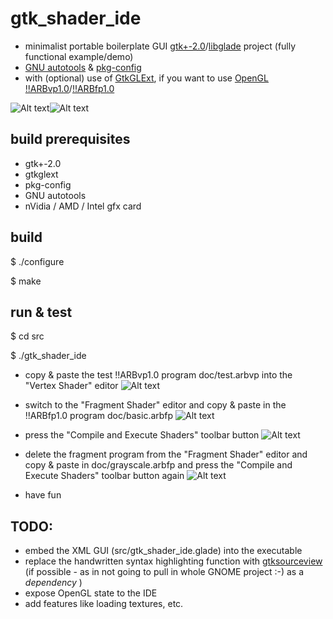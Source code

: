 gtk_shader_ide
==============
- minimalist portable boilerplate GUI [gtk+-2.0](http://www.gtk.org)/[libglade](http://developer.gnome.org/libglade) project (fully functional example/demo)
- [GNU autotools](http://en.wikipedia.org/wiki/GNU_build_system) & [pkg-config](http://www.freedesktop.org/wiki/Software/pkg-config)
- with (optional) use of [GtkGLExt](http://projects.gnome.org/gtkglext), if you want to use [OpenGL](http://www.opengl.org) [!!ARBvp1.0](http://www.opengl.org/registry/specs/ARB/vertex_program.txt)/[!!ARBfp1.0](http://www.opengl.org/registry/specs/ARB/fragment_program.txt)

![Alt text](https://github.com/mbohun/gtk_shader_ide/raw/master/doc/small_gsc_screenshot_20041008-shadowsoft.png "2004-10-08")![Alt text](https://github.com/mbohun/gtk_shader_ide/raw/master/doc/small_gsc_screenshot_20041019-shadowsoft.png "2004-10-19")

build prerequisites
-------------------
- gtk+-2.0
- gtkglext
- pkg-config
- GNU autotools
- nVidia / AMD / Intel gfx card

build
-----
$ ./configure

$ make

run & test
----------
$ cd src

$ ./gtk_shader_ide

- copy & paste the test !!ARBvp1.0 program doc/test.arbvp into the "Vertex Shader" editor ![Alt text](https://github.com/mbohun/gtk_shader_ide/raw/master/doc/small_gsc_screenshot_20041008-shadowsoft.png "2004-10-08")

- switch to the "Fragment Shader" editor and copy & paste in the !!ARBfp1.0 program doc/basic.arbfp ![Alt text](https://github.com/mbohun/gtk_shader_ide/raw/master/doc/small_gsc_screenshot_20041008-shadowsoft.png "2004-10-08")

- press the "Compile and Execute Shaders" toolbar button ![Alt text](https://github.com/mbohun/gtk_shader_ide/raw/master/doc/small_gsc_screenshot_20041008-shadowsoft.png "2004-10-08")

- delete the fragment program from the "Fragment Shader" editor and copy & paste in doc/grayscale.arbfp and press the "Compile and Execute Shaders" toolbar button again ![Alt text](https://github.com/mbohun/gtk_shader_ide/raw/master/doc/small_gsc_screenshot_20041008-shadowsoft.png "2004-10-08")

- have fun 

TODO:
-----
- embed the XML GUI (src/gtk_shader_ide.glade) into the executable
- replace the handwritten syntax highlighting function with [gtksourceview](http://projects.gnome.org/gtksourceview) (if possible - as in not going to pull in whole GNOME project :-) as a _dependency_ )
- expose OpenGL state to the IDE
- add features like loading textures, etc.
